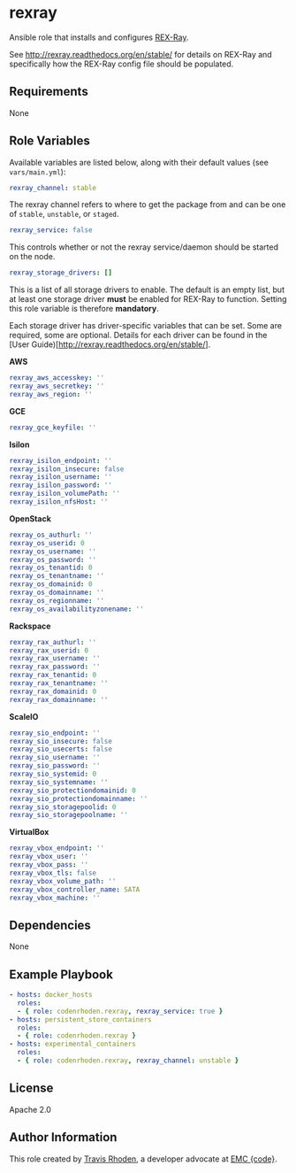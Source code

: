 rexray
=========

Ansible role that installs and configures [REX-Ray](https://github.com/emccode/rexray).

See http://rexray.readthedocs.org/en/stable/ for details on REX-Ray and specifically how
the REX-Ray config file should be populated.

Requirements
------------

None

Role Variables
--------------

Available variables are listed below, along with their default values (see `vars/main.yml`):

```yaml
rexray_channel: stable
```

The rexray channel refers to where to get the package from and can be one of `stable`,
`unstable`, or `staged`.

```yaml
rexray_service: false
```

This controls whether or not the rexray service/daemon should be started on the node.

```yaml
rexray_storage_drivers: []
```

This is a list of all storage drivers to enable. The default is an empty list, but at least
one storage driver **must** be enabled for REX-Ray to function. Setting this role variable
is therefore **mandatory**.

Each storage driver has driver-specific variables that can be set.  Some are required, some
are optional. Details for each driver can be found in the [User Guide)[http://rexray.readthedocs.org/en/stable/].

**AWS**

```yaml
rexray_aws_accesskey: ''
rexray_aws_secretkey: ''
rexray_aws_region: ''
```

**GCE**

```yaml
rexray_gce_keyfile: ''
```

**Isilon**

```yaml
rexray_isilon_endpoint: ''
rexray_isilon_insecure: false
rexray_isilon_username: ''
rexray_isilon_password: ''
rexray_isilon_volumePath: ''
rexray_isilon_nfsHost: ''
```

**OpenStack**

```yaml
rexray_os_authurl: ''
rexray_os_userid: 0
rexray_os_username: ''
rexray_os_password: ''
rexray_os_tenantid: 0
rexray_os_tenantname: ''
rexray_os_domainid: 0
rexray_os_domainname: ''
rexray_os_regionname: ''
rexray_os_availabilityzonename: ''
```

**Rackspace**

```yaml
rexray_rax_authurl: ''
rexray_rax_userid: 0
rexray_rax_username: ''
rexray_rax_password: ''
rexray_rax_tenantid: 0
rexray_rax_tenantname: ''
rexray_rax_domainid: 0
rexray_rax_domainname: ''
```

**ScaleIO**

```yaml
rexray_sio_endpoint: ''
rexray_sio_insecure: false
rexray_sio_usecerts: false
rexray_sio_username: ''
rexray_sio_password: ''
rexray_sio_systemid: 0
rexray_sio_systemname: ''
rexray_sio_protectiondomainid: 0
rexray_sio_protectiondomainname: ''
rexray_sio_storagepoolid: 0
rexray_sio_storagepoolname: ''
```

**VirtualBox**

```yaml
rexray_vbox_endpoint: ''
rexray_vbox_user: ''
rexray_vbox_pass: ''
rexray_vbox_tls: false
rexray_vbox_volume_path: ''
rexray_vbox_controller_name: SATA
rexray_vbox_machine: ''
```

Dependencies
------------

None

Example Playbook
----------------

```yaml
- hosts: docker_hosts
  roles:
  - { role: codenrhoden.rexray, rexray_service: true }
- hosts: persistent_store_containers
  roles:
  - { role: codenrhoden.rexray }
- hosts: experimental_containers
  roles:
  - { role: codenrhoden.rexray, rexray_channel: unstable }
```

License
-------

Apache 2.0

Author Information
------------------

This role created by [Travis Rhoden](https://github.com/codenrhoden), a
developer advocate at [EMC {code}](http://blog.emccode.com).
